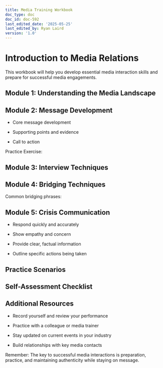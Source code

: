 ```yaml
---
title: Media Training Workbook
doc_type: doc
doc_id: doc-592
last_edited_date: '2025-05-25'
last_edited_by: Ryan Laird
version: '1.0'
---
```


# Introduction to Media Relations

This workbook will help you develop essential media interaction skills and prepare for successful media engagements.

## Module 1: Understanding the Media Landscape

<!-- Unsupported block type: toggle -->

## Module 2: Message Development

<!-- Unsupported block type: callout -->

- Core message development

- Supporting points and evidence

- Call to action

Practice Exercise:

<!-- Unsupported block type: to_do -->

<!-- Unsupported block type: to_do -->

<!-- Unsupported block type: to_do -->

## Module 3: Interview Techniques

<!-- Unsupported block type: toggle -->

<!-- Unsupported block type: toggle -->

## Module 4: Bridging Techniques

Common bridging phrases:

<!-- Unsupported block type: quote -->

<!-- Unsupported block type: quote -->

<!-- Unsupported block type: quote -->

<!-- Unsupported block type: quote -->

## Module 5: Crisis Communication

<!-- Unsupported block type: callout -->

- Respond quickly and accurately

- Show empathy and concern

- Provide clear, factual information

- Outline specific actions being taken

## Practice Scenarios

<!-- Unsupported block type: toggle -->

<!-- Unsupported block type: toggle -->

## Self-Assessment Checklist

<!-- Unsupported block type: to_do -->

<!-- Unsupported block type: to_do -->

<!-- Unsupported block type: to_do -->

<!-- Unsupported block type: to_do -->

<!-- Unsupported block type: to_do -->

## Additional Resources

<!-- Unsupported block type: callout -->

- Record yourself and review your performance

- Practice with a colleague or media trainer

- Stay updated on current events in your industry

- Build relationships with key media contacts

Remember: The key to successful media interactions is preparation, practice, and maintaining authenticity while staying on message.
